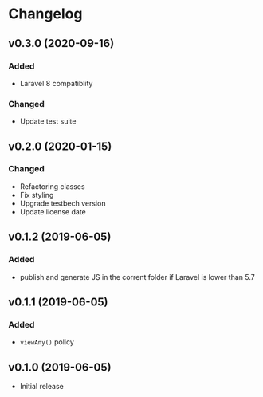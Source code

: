 # Changelog

## v0.3.0 (2020-09-16)
### Added
- Laravel 8 compatiblity

### Changed
- Update test suite

## v0.2.0 (2020-01-15)
### Changed
- Refactoring classes
- Fix styling
- Upgrade testbech version
- Update license date

## v0.1.2 (2019-06-05)
### Added
- publish and generate JS in the corrent folder if Laravel is lower than 5.7

## v0.1.1 (2019-06-05)
### Added
- `viewAny()` policy

## v0.1.0 (2019-06-05)
- Initial release
